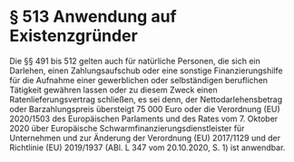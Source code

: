 # § 513 Anwendung auf Existenzgründer
Die §§ 491 bis 512 gelten auch für natürliche Personen, die sich ein Darlehen, einen Zahlungsaufschub oder eine sonstige Finanzierungshilfe für die Aufnahme einer gewerblichen oder selbständigen beruflichen Tätigkeit gewähren lassen oder zu diesem Zweck einen Ratenlieferungsvertrag schließen, es sei denn, der Nettodarlehensbetrag oder Barzahlungspreis übersteigt 75 000 Euro oder die Verordnung (EU) 2020/1503 des Europäischen Parlaments und des Rates vom 7. Oktober 2020 über Europäische Schwarmfinanzierungsdienstleister für Unternehmen und zur Änderung der Verordnung (EU) 2017/1129 und der Richtlinie (EU) 2019/1937 (ABl. L 347 vom 20.10.2020, S. 1) ist anwendbar.